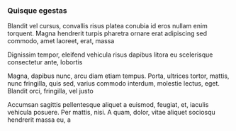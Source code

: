 ### Quisque egestas

Blandit vel cursus, convallis risus platea conubia id eros nullam enim torquent. Magna hendrerit turpis pharetra ornare erat adipiscing sed commodo, amet laoreet, erat, massa

Dignissim tempor, eleifend vehicula risus dapibus litora eu scelerisque consectetur ante, lobortis

Magna, dapibus nunc, arcu diam etiam tempus. Porta, ultrices tortor, mattis, nunc fringilla, quis sed, varius commodo interdum, molestie lectus, eget. Blandit orci, fringilla, vel justo

Accumsan sagittis pellentesque aliquet a euismod, feugiat, et, iaculis vehicula posuere. Per mattis, nisi. A quam, dolor, vitae aliquet sociosqu hendrerit massa eu, a


